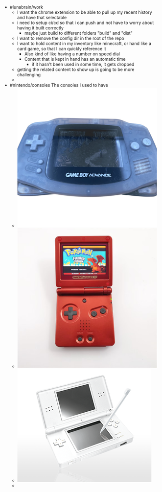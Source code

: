 - #lunabrain/work
	- I want the chrome extension to be able to pull up my recent history and have that selectable
	- i need to setup ci/cd so that i can push and not have to worry about having it built correctly
		- maybe just build to different folders "build" and "dist"
	- I want to remove the config dir in the root of the repo
	- I want to hold content in my inventory like minecraft, or hand like a card game, so that I can quickly reference it
		- Also kind of like having a number on speed dial
		- Content that is kept in hand has an automatic time
			- if it hasn't been used in some time, it gets dropped
	- getting the related content to show up is going to be more challenging
	-
- #nintendo/consoles The consoles I used to have
	- ![IMG_1103.png](../assets/IMG_1103_1697321692743_0.png)
	- ![IMG_1667.png](../assets/IMG_1667_1697321699569_0.png)
	- ![IMG_4173.png](../assets/IMG_4173_1697321706175_0.png)
	-